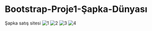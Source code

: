 # Bootstrap-Proje1-Şapka-Dünyası
Şapka satış sitesi
![1](https://user-images.githubusercontent.com/114234781/193114811-ea6d0f1c-41da-40b3-a4fa-c119974ce829.png)
![2](https://user-images.githubusercontent.com/114234781/193114814-9437ae29-8c65-47a9-9f9f-d7cead65c743.png)
![3](https://user-images.githubusercontent.com/114234781/193114815-b3772f9b-7c9f-4a8d-9fc2-f1633efd5d0a.png)
![4](https://user-images.githubusercontent.com/114234781/193114817-41665e94-e90d-4a15-b505-94d92da43005.png)
